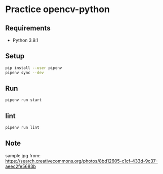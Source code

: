 # Practice opencv-python

## Requirements

* Python 3.9.1


## Setup

```sh
pip install --user pipenv
pipenv sync --dev
```


## Run

```sh
pipenv run start
```


## lint

```sh
pipenv run lint
```


## Note

sample.jpg from:  
https://search.creativecommons.org/photos/8bd12605-c1cf-433d-9c37-aeec2fe5683b
